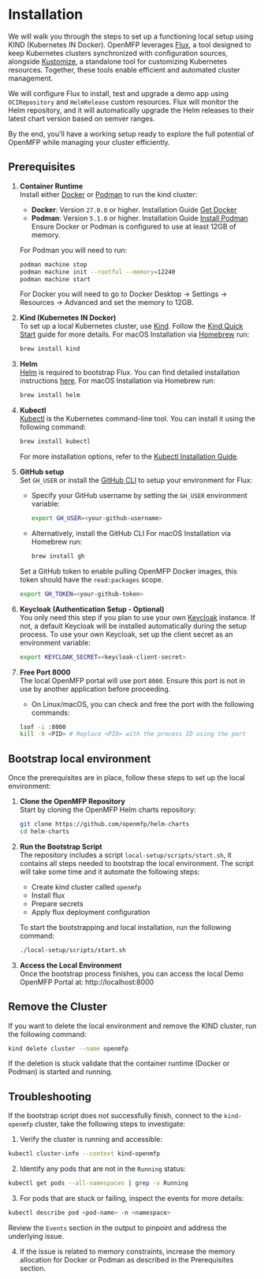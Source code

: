 # Installation
We will walk you through the steps to set up a functioning local setup using KIND (Kubernetes IN Docker).
OpenMFP leverages [Flux](https://fluxcd.io/), a tool designed to keep Kubernetes clusters synchronized with configuration sources, alongside [Kustomize](https://kustomize.io/), a standalone tool for customizing Kubernetes resources. 
Together, these tools enable efficient and automated cluster management.

We will configure Flux to install, test and upgrade a demo app using
`OCIRepository` and `HelmRelease` custom resources.
Flux will monitor the Helm repository, and it will automatically
upgrade the Helm releases to their latest chart version based on semver ranges.

By the end, you'll have a working setup ready to explore the full potential of OpenMFP while managing your cluster efficiently.

## Prerequisites  

1. **Container Runtime**  
   Install either [Docker](https://www.docker.com) or [Podman](https://podman.io) to run the kind cluster:  
   - **Docker**: Version `27.0.0` or higher. Installation Guide [Get Docker](https://docs.docker.com/get-docker/)  
   - **Podman**: Version `5.1.0` or higher. Installation Guide [Install Podman](https://podman.io/get-started)  
   Ensure Docker or Podman is configured to use at least 12GB of memory.

   For Podman you will need to run:
   ```sh
   podman machine stop
   podman machine init --rootful --memory=12240
   podman machine start
   ```

    For Docker you will need to go to Docker Desktop -> Settings -> Resources -> Advanced and set the memory to 12GB.

2. **Kind (Kubernetes IN Docker)**  
   To set up a local Kubernetes cluster, use [Kind](https://kind.sigs.k8s.io/). Follow the [Kind Quick Start](https://kind.sigs.k8s.io/docs/user/quick-start/) guide for more details. For macOS Installation via [Homebrew](https://brew.sh/) run:
    ```sh
    brew install kind
    ```

3. **Helm**  
   [Helm](https://helm.sh/) is required to bootstrap Flux. You can find detailed installation instructions [here](https://helm.sh/docs/intro/install/). For macOS Installation via Homebrew run:
    ```sh
    brew install helm
    ```

4. **Kubectl**  
   [Kubectl](https://kubernetes.io/docs/tasks/tools/install-kubectl/) is the Kubernetes command-line tool. You can install it using the following command:
    ```sh
    brew install kubectl
    ```
    For more installation options, refer to the [Kubectl Installation Guide](https://kubernetes.io/docs/tasks/tools/install-kubectl/).

5. **GitHub setup**  
    Set `GH_USER` or install the [GitHub CLI](https://cli.github.com/) to setup your environment for Flux:  
    - Specify your GitHub username by setting the `GH_USER` environment variable:  
        ```sh
        export GH_USER=<your-github-username>
        ```  
    - Alternatively, install the GitHub CLI For macOS Installation via Homebrew run:
        ```sh
        brew install gh
        ```

    Set a GitHub token to enable pulling OpenMFP Docker images, this token should have the `read:packages` scope.
    ```sh
    export GH_TOKEN=<your-github-token>
    ```

6. **Keycloak (Authentication Setup - Optional)**  
   You only need this step if you plan to use your own [Keycloak](https://www.keycloak.org/) instance. If not, a default Keycloak will be installed automatically during the setup process.
   To use your own Keycloak, set up the client secret as an environment variable:  
   ```sh
   export KEYCLOAK_SECRET=<keycloak-client-secret>

7. **Free Port 8000**  
   The local OpenMFP portal will use port `8000`. Ensure this port is not in use by another application before proceeding.  
   - On Linux/macOS, you can check and free the port with the following commands:
    ```sh
    lsof -i :8000
    kill -9 <PID> # Replace <PID> with the process ID using the port
    ```

## Bootstrap local environment
Once the prerequisites are in place, follow these steps to set up the local environment:

1.  **Clone the OpenMFP Repository**  
    Start by cloning the OpenMFP Helm charts repository:

    ```sh
    git clone https://github.com/openmfp/helm-charts
    cd helm-charts
    ```

2.  **Run the Bootstrap Script**  
    The repository includes a script `local-setup/scripts/start.sh`, it contains all steps needed to bootstrap the local environment. 
    The script will take some time and it automate the following steps:
    - Create kind cluster called `openmfp`
    - Install flux
    - Prepare secrets
    - Apply flux deployment configuration

    To start the bootstrapping and local installation, run the following command:
    ```sh
    ./local-setup/scripts/start.sh
    ```

3. **Access the Local Environment**  
Once the bootstrap process finishes, you can access the local Demo OpenMFP Portal at: http://localhost:8000

## Remove the Cluster

If you want to delete the local environment and remove the KIND cluster, run the following command:

```sh
kind delete cluster --name openmfp
```
If the deletion is stuck validate that the container runtime (Docker or Podman) is started and running.

## Troubleshooting

If the bootstrap script does not successfully finish, connect to the `kind-openmfp` cluster, take the following steps to investigate:

1. Verify the cluster is running and accessible:
```sh
kubectl cluster-info --context kind-openmfp
```

2. Identify any pods that are not in the `Running` status:
```sh
kubectl get pods --all-namespaces | grep -v Running
```

3. For pods that are stuck or failing, inspect the events for more details:
```sh
kubectl describe pod <pod-name> -n <namespace>
```
Review the `Events` section in the output to pinpoint and address the underlying issue.

4. If the issue is related to memory constraints, increase the memory allocation for Docker or Podman as described in the Prerequisites section.